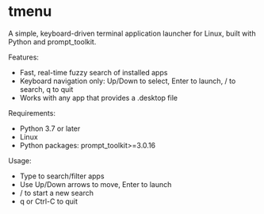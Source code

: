 # tmenu

A simple, keyboard-driven terminal application launcher for Linux, built with Python and prompt_toolkit.

Features:
- Fast, real-time fuzzy search of installed apps
- Keyboard navigation only: Up/Down to select, Enter to launch, / to search, q to quit
- Works with any app that provides a .desktop file

Requirements:
- Python 3.7 or later
- Linux
- Python packages: prompt_toolkit>=3.0.16

Usage:
- Type to search/filter apps
- Use Up/Down arrows to move, Enter to launch
- / to start a new search
- q or Ctrl-C to quit

